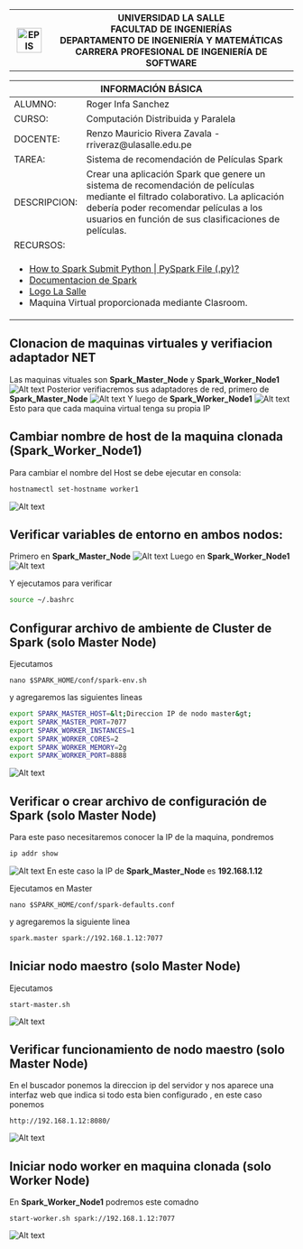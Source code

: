 <div align="center">
    <table>
        <theader>
        <tr>
            <th>
            <img src="https://github.com/rescobedoulasalle/git_github/blob/main/ulasalle.png?raw=true" alt="EPIS" style="width:90%; height:auto"/>
            </th>
            <th>
            <span style="font-weight:bold;">UNIVERSIDAD LA SALLE</span><br />
            <span style="font-weight:bold;">FACULTAD DE INGENIERÍAS</span><br />
            <span style="font-weight:bold;">DEPARTAMENTO DE INGENIERÍA Y MATEMÁTICAS</span><br />
            <span style="font-weight:bold;">CARRERA PROFESIONAL DE INGENIERÍA DE SOFTWARE</span>
            </th>            
        </tr>
        </theader>
    </table>
</div>

<table>
    <theader>
        <tr>
        <th colspan="2">INFORMACIÓN BÁSICA</th>
        </tr>
    </theader>
    <tbody>
        <tr>
            <td>ALUMNO:</td>
            <td>Roger Infa Sanchez</td>
        </tr>
        <tr>
            <td>CURSO:</td>
            <td>Computación Distribuida y Paralela</td>
        </tr>
        <tr>
            <td>DOCENTE:</td>
            <td>Renzo Mauricio Rivera Zavala  - rriveraz@ulasalle.edu.pe</td>
        </tr>
        <tr>
            <td>TAREA:</td>
            <td>Sistema de recomendación de Películas Spark </td>
        </tr>
        <tr>
            <td>DESCRIPCION:</td>
            <td>Crear una aplicación Spark que genere un sistema de recomendación de películas mediante el filtrado colaborativo. La aplicación debería poder recomendar películas a los usuarios en función de sus clasificaciones de películas.</td>
        </tr>
        <tr>
            <td colspan="2">RECURSOS:</td>
        </tr>
        <tr>
            <td colspan="2">
                <ul>
                <li><a href="https://sparkbyexamples.com/pyspark/spark-submit-python-file/?expand_article=1">How to Spark Submit Python | PySpark File (.py)?</a></li>
                <li><a href="https://spark.apache.org/docs/latest/">Documentacion de Spark</a></li>
                <li><a href="https://github.com/rescobedoulasalle/git_github/blob/main/ulasalle.png?raw=true">Logo La Salle</a></li>
                <li> Maquina Virtual proporcionada mediante Clasroom.
                </ul>
            </td>
        </tr>
    </tbody>
</table>

## Clonacion de maquinas virtuales y verifiacion adaptador NET
Las maquinas vituales son **Spark_Master_Node** y **Spark_Worker_Node1**
![Alt text](images/image-1.png)
Posterior verifiacremos sus adaptadores de red, primero de **Spark_Master_Node**
![Alt text](images/image-2.png)
Y luego de **Spark_Worker_Node1**
![Alt text](images/image-3.png)
Esto para que cada maquina virtual tenga su propia IP

## Cambiar nombre de host de la maquina clonada (Spark_Worker_Node1)
Para cambiar el nombre del Host se debe ejecutar en consola:
```bash
hostnamectl set-hostname worker1
```
![Alt text](images/image-4.png)

## Verificar variables de entorno en ambos nodos:
Primero en **Spark_Master_Node**
![Alt text](images/image-5.png)
Luego en **Spark_Worker_Node1**
![Alt text](images/image-6.png)

Y  ejecutamos para verificar
```bash
source ~/.bashrc
```
## Configurar archivo de ambiente de Cluster de Spark (solo Master Node)
Ejecutamos
```bas
nano $SPARK_HOME/conf/spark-env.sh
```
y agregaremos las siguientes lineas
```bash
export SPARK_MASTER_HOST=&lt;Direccion IP de nodo master&gt;
export SPARK_MASTER_PORT=7077
export SPARK_WORKER_INSTANCES=1
export SPARK_WORKER_CORES=2
export SPARK_WORKER_MEMORY=2g
export SPARK_WORKER_PORT=8888
```
![Alt text](images/image-7.png)

## Verificar o crear archivo de configuración de Spark (solo Master Node)
Para este paso necesitaremos conocer la IP de la maquina, pondremos
```bash
ip addr show
```
![Alt text](images/image-8.png)
En este caso la IP de **Spark_Master_Node** es **192.168.1.12**

Ejecutamos en Master
```bas
nano $SPARK_HOME/conf/spark-defaults.conf
```
y agregaremos la siguiente linea
```bash
spark.master spark://192.168.1.12:7077
```

## Iniciar nodo maestro (solo Master Node)
Ejecutamos 
```bas
start-master.sh
```
![Alt text](images/image-9.png)

## Verificar funcionamiento de nodo maestro (solo Master Node)
En el buscador ponemos la direccion ip del servidor y nos aparece una interfaz web que indica si todo esta bien configurado , en este caso ponemos
```bas
http://192.168.1.12:8080/
```
![Alt text](images/image-10.png)

## Iniciar nodo worker en maquina clonada (solo Worker Node)
En **Spark_Worker_Node1** podremos este comadno 
```bas
start-worker.sh spark://192.168.1.12:7077
```

![Alt text](images/image-11.png)
